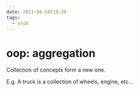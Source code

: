 ```yaml
---
date: 2021-04-14T19:20
tags: 
  - stub
---
```


# oop: aggregation

Collection of concepts form a new one.

E.g. A truck is a collection of wheels, engine, etc...
